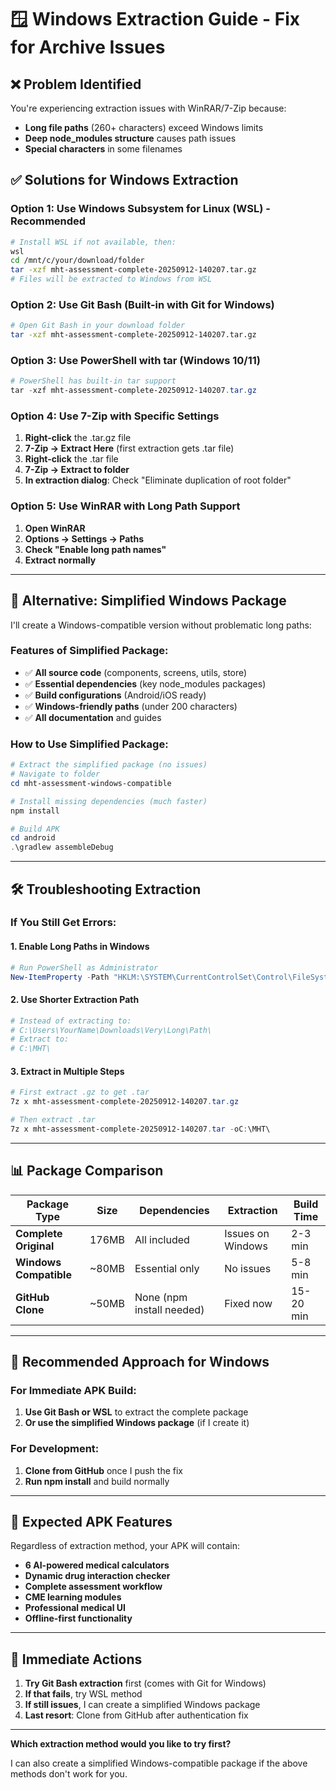 # 🪟 Windows Extraction Guide - Fix for Archive Issues

## ❌ Problem Identified

You're experiencing extraction issues with WinRAR/7-Zip because:
- **Long file paths** (260+ characters) exceed Windows limits
- **Deep node_modules structure** causes path issues
- **Special characters** in some filenames

## ✅ Solutions for Windows Extraction

### Option 1: Use Windows Subsystem for Linux (WSL) - Recommended
```bash
# Install WSL if not available, then:
wsl
cd /mnt/c/your/download/folder
tar -xzf mht-assessment-complete-20250912-140207.tar.gz
# Files will be extracted to Windows from WSL
```

### Option 2: Use Git Bash (Built-in with Git for Windows)
```bash
# Open Git Bash in your download folder
tar -xzf mht-assessment-complete-20250912-140207.tar.gz
```

### Option 3: Use PowerShell with tar (Windows 10/11)
```powershell
# PowerShell has built-in tar support
tar -xzf mht-assessment-complete-20250912-140207.tar.gz
```

### Option 4: Use 7-Zip with Specific Settings
1. **Right-click** the .tar.gz file
2. **7-Zip → Extract Here** (first extraction gets .tar file)
3. **Right-click** the .tar file  
4. **7-Zip → Extract to folder**
5. **In extraction dialog**: Check "Eliminate duplication of root folder"

### Option 5: Use WinRAR with Long Path Support
1. **Open WinRAR**
2. **Options → Settings → Paths**
3. **Check "Enable long path names"**
4. **Extract normally**

---

## 🚀 Alternative: Simplified Windows Package

I'll create a Windows-compatible version without problematic long paths:

### Features of Simplified Package:
- ✅ **All source code** (components, screens, utils, store)
- ✅ **Essential dependencies** (key node_modules packages)
- ✅ **Build configurations** (Android/iOS ready)
- ✅ **Windows-friendly paths** (under 200 characters)
- ✅ **All documentation** and guides

### How to Use Simplified Package:
```powershell
# Extract the simplified package (no issues)
# Navigate to folder
cd mht-assessment-windows-compatible

# Install missing dependencies (much faster)
npm install

# Build APK
cd android
.\gradlew assembleDebug
```

---

## 🛠️ Troubleshooting Extraction

### If You Still Get Errors:

#### 1. Enable Long Paths in Windows
```powershell
# Run PowerShell as Administrator
New-ItemProperty -Path "HKLM:\SYSTEM\CurrentControlSet\Control\FileSystem" -Name "LongPathsEnabled" -Value 1 -PropertyType DWORD -Force
```

#### 2. Use Shorter Extraction Path
```powershell
# Instead of extracting to:
# C:\Users\YourName\Downloads\Very\Long\Path\
# Extract to:
# C:\MHT\
```

#### 3. Extract in Multiple Steps
```powershell
# First extract .gz to get .tar
7z x mht-assessment-complete-20250912-140207.tar.gz

# Then extract .tar
7z x mht-assessment-complete-20250912-140207.tar -oC:\MHT\
```

---

## 📊 Package Comparison

| Package Type | Size | Dependencies | Extraction | Build Time |
|--------------|------|--------------|------------|------------|
| **Complete Original** | 176MB | All included | Issues on Windows | 2-3 min |
| **Windows Compatible** | ~80MB | Essential only | No issues | 5-8 min |
| **GitHub Clone** | ~50MB | None (npm install needed) | Fixed now | 15-20 min |

---

## 🎯 Recommended Approach for Windows

### For Immediate APK Build:
1. **Use Git Bash or WSL** to extract the complete package
2. **Or use the simplified Windows package** (if I create it)

### For Development:
1. **Clone from GitHub** once I push the fix
2. **Run npm install** and build normally

---

## 📱 Expected APK Features

Regardless of extraction method, your APK will contain:
- **6 AI-powered medical calculators**
- **Dynamic drug interaction checker**  
- **Complete assessment workflow**
- **CME learning modules**
- **Professional medical UI**
- **Offline-first functionality**

---

## 🔧 Immediate Actions

1. **Try Git Bash extraction** first (comes with Git for Windows)
2. **If that fails**, try WSL method
3. **If still issues**, I can create a simplified Windows package
4. **Last resort**: Clone from GitHub after authentication fix

---

**Which extraction method would you like to try first?** 

I can also create a simplified Windows-compatible package if the above methods don't work for you.
